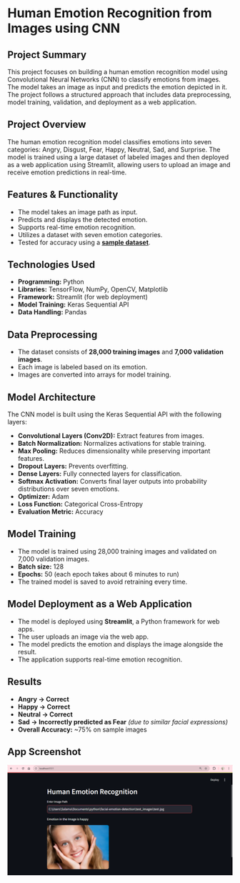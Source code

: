 # Human Emotion Recognition from Images using CNN

## Project Summary
This project focuses on building a human emotion recognition model using Convolutional Neural Networks (CNN) to classify emotions from images. The model takes an image as input and predicts the emotion depicted in it. The project follows a structured approach that includes data preprocessing, model training, validation, and deployment as a web application.

## Project Overview
The human emotion recognition model classifies emotions into seven categories: Angry, Disgust, Fear, Happy, Neutral, Sad, and Surprise. The model is trained using a large dataset of labeled images and then deployed as a web application using Streamlit, allowing users to upload an image and receive emotion predictions in real-time.

## Features & Functionality
- The model takes an image path as input.
- Predicts and displays the detected emotion.  
- Supports real-time emotion recognition.  
- Utilizes a dataset with seven emotion categories.  
- Tested for accuracy using a **[sample dataset](https://github.com/salamafazlul/facial-emotion-detection/tree/main/test_images)**.

## Technologies Used  
- **Programming:** Python  
- **Libraries:** TensorFlow, NumPy, OpenCV, Matplotlib  
- **Framework:** Streamlit (for web deployment)  
- **Model Training:** Keras Sequential API  
- **Data Handling:** Pandas  

## Data Preprocessing  
- The dataset consists of **28,000 training images** and **7,000 validation images**.  
- Each image is labeled based on its emotion.  
- Images are converted into arrays for model training.

## Model Architecture
The CNN model is built using the Keras Sequential API with the following layers:
- **Convolutional Layers (Conv2D):** Extract features from images.
- **Batch Normalization:** Normalizes activations for stable training.
- **Max Pooling:** Reduces dimensionality while preserving important features.
- **Dropout Layers:** Prevents overfitting.
- **Dense Layers:** Fully connected layers for classification.
- **Softmax Activation:** Converts final layer outputs into probability distributions over seven emotions.
- **Optimizer:** Adam
- **Loss Function:** Categorical Cross-Entropy
- **Evaluation Metric:** Accuracy

## Model Training
- The model is trained using 28,000 training images and validated on 7,000 validation images.
- **Batch size:** 128
- **Epochs:** 50 (each epoch takes about 6 minutes to run)
- The trained model is saved to avoid retraining every time.

## Model Deployment as a Web Application
- The model is deployed using **Streamlit**, a Python framework for web apps.
- The user uploads an image via the web app.
- The model predicts the emotion and displays the image alongside the result.
- The application supports real-time emotion recognition.

## Results  
- **Angry → Correct**  
- **Happy → Correct**  
- **Neutral → Correct**  
- **Sad → Incorrectly predicted as Fear** *(due to similar facial expressions)*  
- **Overall Accuracy:** ~75% on sample images  

## App Screenshot
![App Screenshot](https://github.com/salamafazlul/facial-emotion-detection/blob/main/cover.png)

